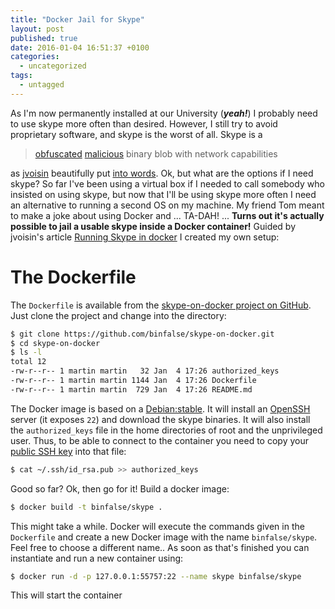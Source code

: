 ```yaml
---
title: "Docker Jail for Skype"
layout: post
published: true
date: 2016-01-04 16:51:37 +0100
categories:
  - uncategorized
tags:
  - untagged
---
```


As I'm now permanently installed at our University (***yeah!***) I probably need to use skype more often than desired. However, I still try to avoid proprietary software, and skype is the worst of all. Skype is a 

> [obfuscated](http://www.oklabs.net/skype-reverse-engineering-the-long-journey/) [malicious](http://linux.slashdot.org/story/07/08/26/1312256/skype-linux-reads-password-and-firefox-profile) binary blob with network capabilities

as [jvoisin](https://dustri.org/) beautifully put [into words](https://www.dustri.org/b/running-skype-in-docker.html).
Ok, but what are the options if I need skype? So far I've been using a virtual box if I needed to call somebody who insisted on using skype, but now that I'll be using skype more often I need an alternative to running a second OS on my machine. My friend Tom meant to make a joke about using Docker and ... TA-DAH! ... **Turns out it's actually possible to jail a usable skype inside a Docker container!**
Guided by jvoisin's article [Running Skype in docker](https://www.dustri.org/b/running-skype-in-docker.html) I created my own setup:

# The Dockerfile

The `Dockerfile` is available from the [skype-on-docker project on GitHub](https://github.com/binfalse/skype-on-docker). Just clone the project and change into the directory:

~~~~~~~ bash
$ git clone https://github.com/binfalse/skype-on-docker.git
$ cd skype-on-docker
$ ls -l
total 12
-rw-r--r-- 1 martin martin   32 Jan  4 17:26 authorized_keys
-rw-r--r-- 1 martin martin 1144 Jan  4 17:26 Dockerfile
-rw-r--r-- 1 martin martin  729 Jan  4 17:26 README.md
~~~~~~~

The Docker image is based on a [Debian:stable](https://hub.docker.com/_/debian/). It will install an [OpenSSH](http://www.openssh.com/) server (it exposes `22`) and download the skype binaries. It will also install the `authorized_keys` file in the home directories of root and the unprivileged user. Thus, to be able to connect to the container you need to copy your [public SSH key](https://wiki.archlinux.org/index.php/SSH_Keys) into that file:

~~~~~~~ bash
$ cat ~/.ssh/id_rsa.pub >> authorized_keys
~~~~~~~

Good so far? Ok, then go for it! Build a docker image:

~~~~~~~~ bash
$ docker build -t binfalse/skype .
~~~~~~~~

This might take a while. Docker will execute the commands given in the `Dockerfile` and create a new Docker image with the name `binfalse/skype`. Feel free to choose a different name..
As soon as that's finished you can instantiate and run a new container using:

~~~~~~~~ bash
$ docker run -d -p 127.0.0.1:55757:22 --name skype binfalse/skype
~~~~~~~~

This will start the container



